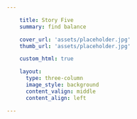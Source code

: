 ```yaml
---

    title: Story Five
    summary: find balance

    cover_url: 'assets/placeholder.jpg'
    thumb_url: 'assets/placeholder.jpg'

    custom_html: true

    layout:
      type: three-column
      image_style: background
      content_valign: middle
      content_align: left

---
```

